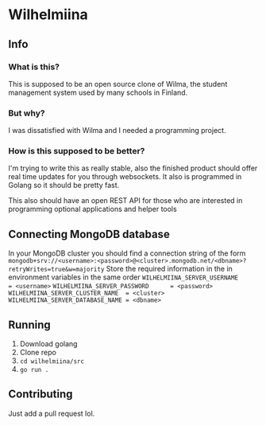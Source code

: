 # Wilhelmiina
## Info
### What is this?
This is supposed to be an open source clone of Wilma, the student management system used by many schools in Finland.
### But why?
I was dissatisfied with Wilma and I needed a programming project.
### How is this supposed to be better?
I'm trying to write this as really stable, also the finished product should offer real time updates for you through websockets. It also is programmed in Golang so it should be pretty fast.

This also should have an open REST API for those who are interested in programming optional applications and helper tools

## Connecting MongoDB database
In your MongoDB cluster you should find a connection string of the form
`mongodb+srv://<username>:<password>@<cluster>.mongodb.net/<dbname>?retryWrites=true&w=majority`
Store the required information in the <fields> in environment variables in the same order
`WILHELMIINA_SERVER_USERNAME      = <username>`
`WILHELMIINA_SERVER_PASSWORD      = <password>`
`WILHELMIINA_SERVER_CLUSTER_NAME  = <cluster>`
`WILHELMIINA_SERVER_DATABASE_NAME = <dbname>`

## Running
1. Download golang
2. Clone repo
3. `cd wilhelmiina/src`
4. `go run .`

## Contributing
Just add a pull request lol.
